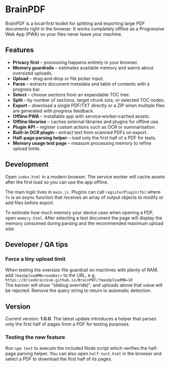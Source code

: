 # BrainPDF

BrainPDF is a local‑first toolkit for splitting and exporting large PDF documents right in the browser. It works completely offline as a Progressive Web App (PWA) so your files never leave your machine.

## Features

- **Privacy first** – processing happens entirely in your browser.
- **Memory guardrails** – estimates available memory and warns about oversized uploads.
- **Upload** – drag‑and‑drop or file picker input.
- **Parse** – extracts document metadata and table of contents with a progress bar.
- **Select** – choose sections from an expandable TOC tree.
- **Split** – by number of sections, target chunk size, or selected TOC nodes.
- **Export** – download a single PDF/TXT directly or a ZIP when multiple files are generated with progress feedback.
- **Offline PWA** – installable app with service‑worker‑cached assets.
- **Offline libraries** – caches external libraries and plugins for offline use.
- **Plugin API** – register custom actions such as OCR or summarisation.
- **Built-in OCR plugin** – extract text from scanned PDFs on export.
- **Half-page parsing helper** – load only the first half of a PDF for tests.
- **Memory usage test page** – measure processing memory to refine upload limits.

## Development

Open `index.html` in a modern browser. The service worker will cache assets after the first load so you can use the app offline.

The main logic lives in `main.js`. Plugins can call `registerPlugin(fn)` where `fn` is an async function that receives an array of output objects to modify or add files before export.

To estimate how much memory your device uses when opening a PDF, open `memory.html`. After selecting a test document the page will display the memory consumed during parsing and the recommended maximum upload size.

## Developer / QA tips
### Force a tiny upload limit
When testing the oversize-file guardrail on machines with plenty of RAM, add
`?maxUploadMB=<number>` to the URL, e.g.  
`https://brianbrainium.github.io/BrainPDF/?maxUploadMB=10`  
The banner will show "(debug override)", and uploads above that value will be
rejected. Remove the query string to return to automatic detection.

## Version

Current version: **1.0.0**. The latest update introduces a helper that parses
only the first half of pages from a PDF for testing purposes.

### Testing the new feature

Run `npm test` to execute the included Node script which verifies the half-page
parsing helper.
You can also open `half-test.html` in the browser and select a PDF to download
the first half of its pages.
